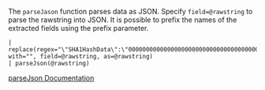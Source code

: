 The `parseJason` function parses data as JSON. Specify `field=@rawstring` to parse the rawstring into JSON. It is possible to prefix the names of the extracted fields using the prefix parameter.

```
| replace(regex="\"SHA1HashData\":\"0000000000000000000000000000000000000000\",", with="", field=@rawstring, as=@rawstring)
| parseJson(@rawstring)
```

[parseJson Documentation](https://library.humio.com/data-analysis/functions-parsejson.html)
